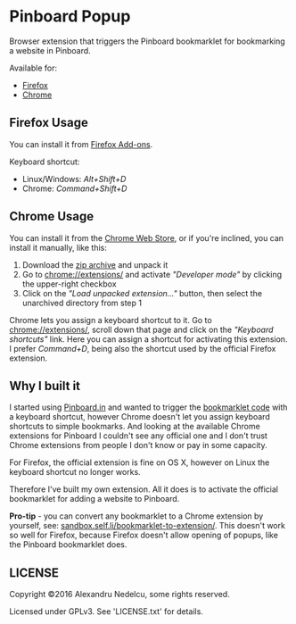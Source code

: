 # Pinboard Popup

Browser extension that triggers the Pinboard bookmarklet for
bookmarking a website in Pinboard.

Available for:

- [Firefox](https://addons.mozilla.org/en-US/firefox/addon/pinboard-bookmark/)
- [Chrome](https://chrome.google.com/webstore/detail/pinboard-popup/pfbacfpikpbgbhecjipbhdhhbpglljne)

## Firefox Usage

You can install it from [Firefox Add-ons](https://chrome.google.com/webstore/detail/pinboard-popup/pfbacfpikpbgbhecjipbhdhhbpglljne).

Keyboard shortcut:

- Linux/Windows: *Alt+Shift+D*
- Chrome: *Command+Shift+D*

## Chrome Usage

You can install it from the [Chrome Web Store](https://chrome.google.com/webstore/detail/pinboard-popup/pfbacfpikpbgbhecjipbhdhhbpglljne),
or if you're inclined, you can install it manually, like this:

1. Download the [zip archive](https://github.com/alexandru/pinboard-popup/archive/master.zip)
   and unpack it
2. Go to [chrome://extensions/](chrome://extensions/) and activate
   *"Developer mode"* by clicking the upper-right checkbox
3. Click on the *"Load unpacked extension..."* button, then select
   the unarchived directory from step 1

Chrome lets you assign a keyboard shortcut to it.
Go to [chrome://extensions/](chrome://extensions/),
scroll down that page and click on the *"Keyboard shortcuts"*
link. Here you can assign a shortcut for activating this extension.
I prefer *Command+D*, being also the shortcut used by the official
Firefox extension.

## Why I built it

I started using [Pinboard.in](https://pinboard.in/) and wanted to
trigger the [bookmarklet code](https://pinboard.in/howto/) with a
keyboard shortcut, however Chrome doesn't let you assign keyboard
shortcuts to simple bookmarks. And looking at the available Chrome extensions
for Pinboard I couldn't see any official one and I don't trust Chrome
extensions from people I don't know or pay in some capacity.

For Firefox, the official extension is fine on OS X, however on Linux the
keyboard shortcut no longer works.

Therefore I've built my own extension. All it does is to activate
the official bookmarklet for adding a website to Pinboard.

**Pro-tip** - you can convert any bookmarklet to a Chrome extension by
yourself, see:
[sandbox.self.li/bookmarklet-to-extension/](https://sandbox.self.li/bookmarklet-to-extension/).
This doesn't work so well for Firefox, because Firefox doesn't allow
opening of popups, like the Pinboard bookmarklet does.

## LICENSE

Copyright &copy;2016 Alexandru Nedelcu, some rights reserved.

Licensed under GPLv3. See 'LICENSE.txt' for details.
